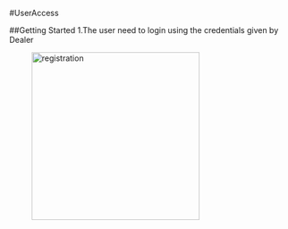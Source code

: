 #UserAccess

##Getting Started
1.The user need to login using the credentials given by Dealer
<figure>
  <img width="300" alt="registration" src="https://woualabs.github.io/Wouamatrimony-Docs/1.0-SNAPSHOT/assets/registeration.png">
</figure>